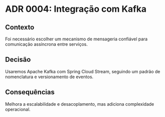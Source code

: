# ADR 0004: Integração com Kafka

## Contexto
Foi necessário escolher um mecanismo de mensageria confiável para comunicação assíncrona entre serviços.

## Decisão
Usaremos Apache Kafka com Spring Cloud Stream, seguindo um padrão de nomenclatura e versionamento de eventos.

## Consequências
Melhora a escalabilidade e desacoplamento, mas adiciona complexidade operacional.
